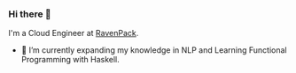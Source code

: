 ### Hi there 👋

I'm a Cloud Engineer at [RavenPack](https://www.ravenpack.com/).

- 🌱 I’m currently expanding my knowledge in NLP and Learning Functional Programming with Haskell.
<!--
**rshad/rshad** is a ✨ _special_ ✨ repository because its `README.md` (this file) appears on your GitHub profile.

Here are some ideas to get you started:

- 🔭 I’m currently working on ...

- 👯 I’m looking to collaborate on ...
- 🤔 I’m looking for help with ...
- 💬 Ask me about ...
- 📫 How to reach me: ...
- 😄 Pronouns: ...
- ⚡ Fun fact: ...
-->
